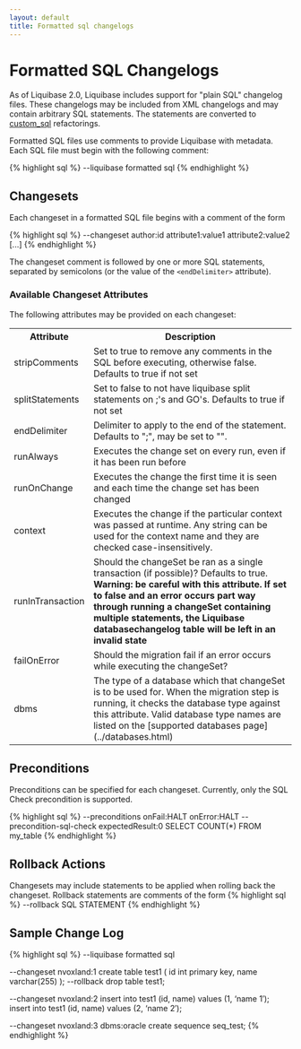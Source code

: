 ```yaml
---
layout: default
title: Formatted sql changelogs
---
```


# Formatted SQL Changelogs #

As of Liquibase 2.0, Liquibase includes support for "plain SQL" changelog files. These changelogs may be included from XML changelogs and may contain arbitrary SQL statements. The statements are converted to [custom_sql](changes/sql.html) refactorings.

Formatted SQL files use comments to provide Liquibase with metadata. Each SQL file must begin with the following comment:

{% highlight sql %}
--liquibase formatted sql
{% endhighlight %}

## Changesets ##

Each changeset in a formatted SQL file begins with a comment of the form

{% highlight sql %}
--changeset author:id attribute1:value1 attribute2:value2 [...]
{% endhighlight %}

The changeset comment is followed by one or more SQL statements, separated by
semicolons (or the value of the `<endDelimiter>` attribute).

### Available Changeset Attributes ##

The following attributes may be provided on each changeset:

<table>
<tr><th>Attribute</th><th>Description</th></tr>
<tr><td>stripComments</td><td>Set to true to remove any comments in the SQL before executing, otherwise false. Defaults to true if not set</td></tr>
<tr><td>splitStatements</td><td>Set to false to not have liquibase split statements on ;'s and GO's. Defaults to true if not set</td></tr>
<tr><td>endDelimiter</td><td>Delimiter to apply to the end of the statement.  Defaults to ";", may be set to "".</td></tr>
<tr><td>runAlways</td><td>Executes the change set on every run, even if it has been run before </td></tr>
<tr><td>runOnChange</td><td>Executes the change the first time it is seen and each time the change set has been changed </td></tr>
<tr><td>context</td><td>Executes the change if the particular context was passed at runtime. Any string can be used for the context name and they are checked case-insensitively. </td></tr>
<tr><td>runInTransaction</td><td>Should the changeSet be ran as a single transaction (if possible)?  Defaults to true.  <b>Warning: be careful with this attribute.  If set to false and an error occurs part way through running a changeSet containing multiple statements, the Liquibase databasechangelog table will be left in an invalid state</b> </td></tr>
<tr><td>failOnError</td><td>Should the migration fail if an error occurs while executing the changeSet? </td></tr>
<tr><td>dbms</td><td>The type of a database which that changeSet is to be used for. When the migration step is running, it checks the database type against this attribute. Valid database type names are listed on the [supported databases page](../databases.html) </td></tr>
</table>

## Preconditions ##
Preconditions can be specified for each changeset. Currently, only the SQL Check precondition is supported.

{% highlight sql %}
--preconditions onFail:HALT onError:HALT
--precondition-sql-check expectedResult:0 SELECT COUNT(*) FROM my_table
{% endhighlight %}

## Rollback Actions ##

Changesets may include statements to be applied when rolling back the changeset. Rollback statements are comments of the form
{% highlight sql %}
--rollback SQL STATEMENT
{% endhighlight %}

## Sample Change Log ##

{% highlight sql %}
--liquibase formatted sql

--changeset nvoxland:1
create table test1 (
    id int primary key,
    name varchar(255)
);
--rollback drop table test1;

--changeset nvoxland:2
insert into test1 (id, name) values (1, ‘name 1′);
insert into test1 (id, name) values (2, ‘name 2′);

--changeset nvoxland:3 dbms:oracle
create sequence seq_test;
{% endhighlight %}
